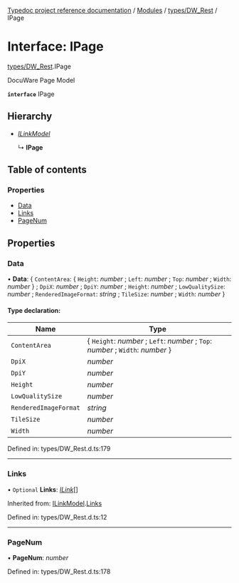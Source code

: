 [Typedoc project reference documentation](../README.md) / [Modules](../modules.md) / [types/DW_Rest](../modules/types_dw_rest.md) / IPage

# Interface: IPage

[types/DW_Rest](../modules/types_dw_rest.md).IPage

DocuWare Page Model

**`interface`** IPage

## Hierarchy

* [*ILinkModel*](types_dw_rest.ilinkmodel.md)

  ↳ **IPage**

## Table of contents

### Properties

- [Data](types_dw_rest.ipage.md#data)
- [Links](types_dw_rest.ipage.md#links)
- [PageNum](types_dw_rest.ipage.md#pagenum)

## Properties

### Data

• **Data**: { `ContentArea`: { `Height`: *number* ; `Left`: *number* ; `Top`: *number* ; `Width`: *number*  } ; `DpiX`: *number* ; `DpiY`: *number* ; `Height`: *number* ; `LowQualitySize`: *number* ; `RenderedImageFormat`: *string* ; `TileSize`: *number* ; `Width`: *number*  }

#### Type declaration:

Name | Type |
------ | ------ |
`ContentArea` | { `Height`: *number* ; `Left`: *number* ; `Top`: *number* ; `Width`: *number*  } |
`DpiX` | *number* |
`DpiY` | *number* |
`Height` | *number* |
`LowQualitySize` | *number* |
`RenderedImageFormat` | *string* |
`TileSize` | *number* |
`Width` | *number* |

Defined in: types/DW_Rest.d.ts:179

___

### Links

• `Optional` **Links**: [*ILink*](types_dw_rest.ilink.md)[]

Inherited from: [ILinkModel](types_dw_rest.ilinkmodel.md).[Links](types_dw_rest.ilinkmodel.md#links)

Defined in: types/DW_Rest.d.ts:12

___

### PageNum

• **PageNum**: *number*

Defined in: types/DW_Rest.d.ts:178

